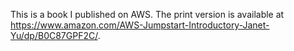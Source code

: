 This is a book I published on AWS.
The print version is available at https://www.amazon.com/AWS-Jumpstart-Introductory-Janet-Yu/dp/B0C87GPF2C/.
